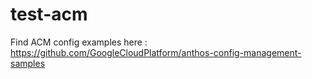 # test-acm

Find ACM config examples here : https://github.com/GoogleCloudPlatform/anthos-config-management-samples
